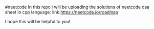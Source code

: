 #neetcode
In this repo i will be uploading the solutions of neetcode dsa sheet in cpp language:
link:https://neetcode.io/roadmap

I hope this will be helpful to you!